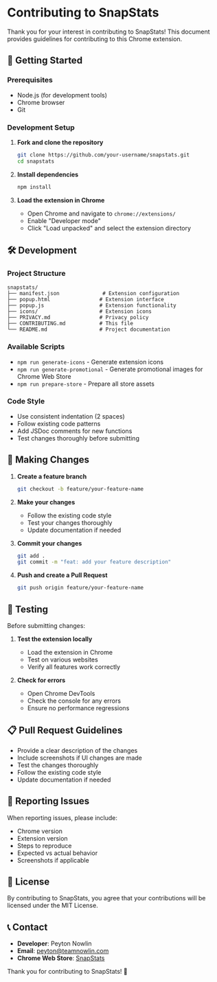 # Contributing to SnapStats

Thank you for your interest in contributing to SnapStats! This document provides guidelines for contributing to this Chrome extension.

## 🚀 Getting Started

### Prerequisites

- Node.js (for development tools)
- Chrome browser
- Git

### Development Setup

1. **Fork and clone the repository**
   ```bash
   git clone https://github.com/your-username/snapstats.git
   cd snapstats
   ```

2. **Install dependencies**
   ```bash
   npm install
   ```

3. **Load the extension in Chrome**
   - Open Chrome and navigate to `chrome://extensions/`
   - Enable "Developer mode"
   - Click "Load unpacked" and select the extension directory

## 🛠️ Development

### Project Structure

```
snapstats/
├── manifest.json              # Extension configuration
├── popup.html                # Extension interface
├── popup.js                  # Extension functionality
├── icons/                    # Extension icons
├── PRIVACY.md                # Privacy policy
├── CONTRIBUTING.md           # This file
└── README.md                 # Project documentation
```

### Available Scripts

- `npm run generate-icons` - Generate extension icons
- `npm run generate-promotional` - Generate promotional images for Chrome Web Store
- `npm run prepare-store` - Prepare all store assets

### Code Style

- Use consistent indentation (2 spaces)
- Follow existing code patterns
- Add JSDoc comments for new functions
- Test changes thoroughly before submitting

## 📝 Making Changes

1. **Create a feature branch**
   ```bash
   git checkout -b feature/your-feature-name
   ```

2. **Make your changes**
   - Follow the existing code style
   - Test your changes thoroughly
   - Update documentation if needed

3. **Commit your changes**
   ```bash
   git add .
   git commit -m "feat: add your feature description"
   ```

4. **Push and create a Pull Request**
   ```bash
   git push origin feature/your-feature-name
   ```

## 🧪 Testing

Before submitting changes:

1. **Test the extension locally**
   - Load the extension in Chrome
   - Test on various websites
   - Verify all features work correctly

2. **Check for errors**
   - Open Chrome DevTools
   - Check the console for any errors
   - Ensure no performance regressions

## 📋 Pull Request Guidelines

- Provide a clear description of the changes
- Include screenshots if UI changes are made
- Test the changes thoroughly
- Follow the existing code style
- Update documentation if needed

## 🐛 Reporting Issues

When reporting issues, please include:

- Chrome version
- Extension version
- Steps to reproduce
- Expected vs actual behavior
- Screenshots if applicable

## 📄 License

By contributing to SnapStats, you agree that your contributions will be licensed under the MIT License.

## 📞 Contact

- **Developer**: Peyton Nowlin
- **Email**: peyton@teamnowlin.com
- **Chrome Web Store**: [SnapStats](https://chromewebstore.google.com/detail/snapstats/adcagjffhijnoljgdfejadhcabbfneda)

Thank you for contributing to SnapStats! 🎉 